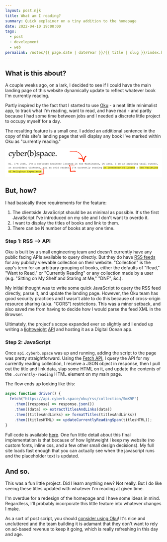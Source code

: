 ```yaml
---
layout: post.njk
title: What am I reading?
summary: Quick explainer on a tiny addition to the homepage
date: 2022-04-10 19:00:00
tags:
  - post
  - development
  - web
permalink: /notes/{{ page.date | dateYear }}/{{ title | slug }}/index.html
---
```


## What is this about?
A couple weeks ago, on a lark, I decided to see if I could have the main landing page of this website dynamically update to reflect whatever book I'm currently reading. 

Partly inspired by the fact that I started to use [Oku](https://oku.club) - a neat little minimalist app, to track what I'm reading, want to read, and have read - and partly because I had some time between jobs and I needed a discrete little project to occupy myself for a day.

The resulting feature is a small one. I added an additional sentence in the copy of this site's landing page that will display any book I've marked within Oku as "currently reading."

<div><img src="/img/blog/2022/currently-reading-annotated-photo.png" class="blog-pic container" /></div>


## But, how?
I had basically three requirements for the feature: 
1. The clientside JavaScript should be as minimal as possible. It's the first JavaScript I've introduced on my site and I don't want to overdo it.
2. I want to display the titles of books and link to them. 
3. There can be N number of books at any one time.

### Step 1: RSS ⟶ API
Oku is built by a small engineering team and doesn't currently have any public facing APIs available to query directly. But they do have [RSS feeds](https://oku.club/blog/oku-has-rss-feeds) for any publicly viewable collection on their website. "Collection" is the app's term for an arbitrary grouping of books, either the defaults of "Read," "Want to Read," or "Currently Reading" or any collection made by a user (e.g. "Sitting on My Shelf and Staring at Me," "DNF", &c.). 

My initial thought was to write some quick JavaScript to query the RSS feed directly, parse it, and update the landing page. However, the Oku team has good security practices and I wasn't able to do this because of cross-origin resource sharing (a.ka. "CORS") restrictions. This was a minor setback, and also saved me from having to decide how I would parse the feed XML in the Browser.

Ultimately, the project's scope expanded ever so slightly and I ended up writing a [lightweight](https://github.com/riastrad/api.cyberb.space/blob/d9a64c4127e560299c15b093a602e43528dde1dc/server.js#L32-L37) [API](https://github.com/riastrad/api.cyberb.space/blob/d9a64c4127e560299c15b093a602e43528dde1dc/middleware/finalizeJSONResponse.js#L3-L34) and hosting it as a Digital Ocean app. 

### Step 2: JavaScript
Once `api.cyberb.space` was up and running, adding the script to the page was pretty straightforward.  Using the [Fetch API](https://developer.mozilla.org/en-US/docs/Web/API/Fetch_API), I query the API for my currently reading collection, I receive a JSON object in response, then I pull out the title and link data, slap some HTML on it, and update the contents of the `.currently-reading` HTML element on my main page.

The flow ends up looking like this:

```js
async function driver() {
  fetch("https://api.cyberb.space/oku/rss/collection/SmX9F")
    .then((response) => response.json())
    .then((data) => extractTitlesAndLinks(data))
    .then((titlesAndLinks) => formatTitles(titlesAndLinks))
    .then((titlesHTML) => updateCurrentlyReadingSpan(titlesHTML));
}
```

Full code is available [here](https://github.com/riastrad/cyberbspace/blob/main/scripts/currently-reading.js). One fun little detail about this final implementation is that because of how lightweight I keep my website (no custom fonts, inline css, and a few other small design decisions). My full site loads fast enough that you can actually see when the javascript runs and the placeholder text is updated. 

## And so.
This was a fun little project. Did I learn anything new? Not really. But I do like seeing these titles updated with whatever I'm reading at given time.

I'm overdue for a redesign of the homepage and I have some ideas in mind. Regardless, I'll probably incorporate this little feature into whatever changes I make.

As a sort of post script, you should [consider using Oku](https://oku.club/join?invitedBy=riastrad&inviteCode=gCrkDet)! It's nice and uncluttered and the team building it is adamant that they don't want to rely on ad-based revenue to keep it going, which is really refreshing in this day and age.

